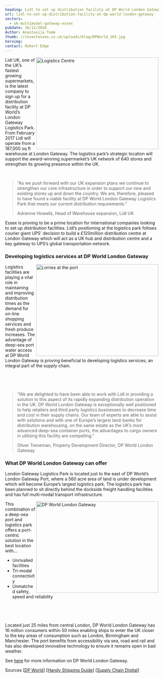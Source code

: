 ```yaml
---
heading: Lidl to set up distribution facility at DP World London Gateway
url: lidl-to-set-up-distribution-facility-at-dp-world-london-gateway
sectors:
  - uk-multimodal-gateway-essex 
pubdate: 16/12/2016
Author: Anastasija Tomm
thumb: //investessex.co.uk/uploads/blog/DPWorld_165.jpg
heroimg: 
contact: Robert Edge
---
```

<p><a href='http://www.londongateway.com/news/press-releases/lidl-uk-establish-distribution-operations-dp-world-london-gateway-logistics-park/' target='_blank'><img alt='Logistics Centre' src='http://www.investessex.co.uk/uploads/about/Press_release_image_700.jpg' style='width: 400px; height: 300px; margin-left: 2px; margin-right: 2px; float: right;'/></a>Lidl UK, one of the UK’s fastest growing supermarkets, is the latest company to sign up for a distribution facility at DP World’s London Gateway Logistics Park. From February 2017 Lidl will operate from a 187,000 sq ft warehouse at London Gateway. The logistics park’s strategic location will support the award-winning supermarket’s UK network of 640 stores and strengthen its growing presence within the UK.</p><p> </p><blockquote><p>“As we push forward with our UK expansion plans we continue to strengthen our core infrastructure in order to support our new and existing stores up and down the country. We are, therefore, pleased to have found a viable facility at DP World London Gateway Logistics Park that meets our current distribution requirements.”</p><p>Adrienne Howells, Head of Warehouse expansion, Lidl UK</p></blockquote><p>Essex is proving to be a prime location for international companies looking to set up distribution facilities. Lidl’s positioning at the logistics park follows courier giant UPS’ decision to build a £120million distribution centre at London Gateway which will act as a UK hub and distribution centre and a key gateway to UPS’s global transportation network.</p><h3>Developing logistics services at DP World London Gateway</h3><p><img alt='Lorries at the port' src='http://www.investessex.co.uk/uploads/about/maxresdefault-1_Cropped.jpg' style='width: 400px; height: 300px; margin-left: 2px; margin-right: 2px; float: right;'/>Logistics facilities are playing a vital role in maintaining and improving distribution times as the demand for on-line shopping services and fresh produce increases. The advantage of deep-sea port water access at DP World London Gateway is proving beneficial to developing logistics services; an integral part of the supply chain.</p><p> </p><p> </p><blockquote><p>“We are delighted to have been able to work with Lidl in providing a solution to this aspect of its rapidly expanding distribution operation in the UK. DP World London Gateway is exceptionally well positioned to help retailers and third party logistics businesses to decrease time and cost in their supply chains. Our team of experts are able to assist with solutions and with one of Europe’s largest land-banks for distribution warehousing, on the same estate as the UK’s most advanced deep-sea container ports, the advantages to cargo owners in utilising this facility are compelling.”</p><p>Oliver Treneman, Property Development Director, DP World London Gateway</p></blockquote><h3>What DP World London Gateway can offer</h3><p>London Gateway Logistics Park is located just to the east of DP World’s London Gateway Port, where a 560 acre area of land is under development which will become Europe’s largest logistics park. The logistics park has been planned to sit directly behind the dockside freight handling facilities and has full multi-modal transport infrastructure.</p><p><img alt='DP World London Gateway' src='http://www.investessex.co.uk/uploads/about/DP_World_400.jpg' style='width: 400px; height: 299px; margin-left: 2px; margin-right: 2px; float: right;'/>This combination of a deep-sea port and logistics park offers a port-centric solution in the best location with…</p><ul><li>Unrivalled facilities</li><li>Tri-modal connectivity</li><li>Unmatched safety, speed and reliability</li></ul><p> </p><p> </p><p>Located just 25 miles from central London, DP World London Gateway has 16 million consumers within 50 miles enabling ships to enter the UK closer to the key areas of consumption such as London, Birmingham and Manchester. The port benefits from accessibility via sea, road and rail and has also developed innovative technology to ensure it remains open in bad weather.</p><p>See <a href='http://investessex.co.uk/studies/place-studies/london-gateway-port' target='_blank'>here</a> for more information on DP World London Gateway.</p><p>Sources [<a href='http://www.londongateway.com/' target='_blank'>DP World</a>] [<a href='http://www.handyshippingguide.com/shipping-news/dp-worlds-deep-water-container-port-logistics-park-boost-as-lidl-to-open-new-distribution-centre_7639' target='_blank'>Handy Shipping Guide</a>] [<a href='http://www.supplychaindigital.com/warehousing/4573/Lidl-UK-sets-up-shop-at-the-London-Gateway' target='_blank'>Supply Chain Digital</a>]</p>